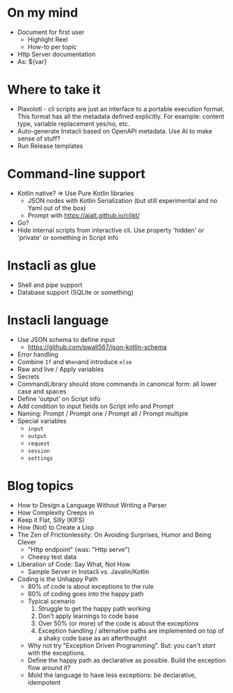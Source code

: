 # On my mind

* Document for first user
    * Highlight Reel
    * How-to per topic
* Http Server documentation
* As: ${var}

# Where to take it

* Plaxolotl - cli scripts are just an interface to a portable execution format. This format has all the metadata defined
  explicitly. For example: content type, variable replacement yes/no, etc.
* Auto-generate Instacli based on OpenAPI metadata. Use AI to make sense of stuff?
* Run Release templates

# Command-line support

* Kotlin native? => Use Pure Kotlin libraries
    * JSON nodes with Kotlin Serialization (but still experimental and no Yaml out of the box)
    * Prompt with https://ajalt.github.io/clikt/
* Go?
* Hide internal scripts from interactive cli. Use property 'hidden' or 'private' or something in Script info

# Instacli as glue

* Shell and pipe support
* Database support (SQLite or something)

# Instacli language

* Use JSON schema to define input
    * https://github.com/pwall567/json-kotlin-schema
* Error handling
* Combine `If` and `When`and introduce `else`
* Raw and live / Apply variables
* Secrets
* CommandLibrary should store commands in canonical form: all lower case and spaces
* Define 'output' on Script info
* Add condition to input fields on Script info and Prompt
* Naming: Prompt / Prompt one / Prompt all / Prompt multiple
* Special variables
    * `input`
    * `output`
    * `request`
    * `session`
    * `settings`

# Blog topics

* How to Design a Language Without Writing a Parser
* How Complexity Creeps in
* Keep it Flat, SIlly (KIFS)
* How (Not) to Create a Lisp
* The Zen of Frictionlessity: On Avoiding Surprises, Humor and Being Clever
    * "Http endpoint" (was: "Http serve")
    * Cheesy test data
* Liberation of Code: Say What, Not How
    * Sample Server in Instacli vs. Javalin/Kotlin
* Coding is the Unhappy Path
    * 80% of code is about exceptions to the rule
    * 80% of coding goes into the happy path
    * Typical scenario
        1. Struggle to get the happy path working
        2. Don't apply learnings to code base
        3. Over 50% (or more) of the code is about the exceptions
        4. Exception handling / alternative paths are implemented on top of a shaky code base as an afterthought
    * Why not try "Exception Driven Programming". But: you can't _start_ with the exceptions.
    * Define the happy path as declarative as possible. Build the exception flow around it?
    * Mold the language to have less exceptions: be declarative, idempotent